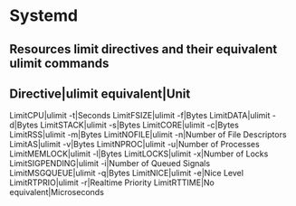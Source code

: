 # Systemd

## Resources limit directives and their equivalent ulimit commands

Directive|ulimit equivalent|Unit
--------------------------------
LimitCPU|ulimit -t|Seconds
LimitFSIZE|ulimit -f|Bytes
LimitDATA|ulimit -d|Bytes
LimitSTACK|ulimit -s|Bytes
LimitCORE|ulimit -c|Bytes
LimitRSS|ulimit -m|Bytes
LimitNOFILE|ulimit -n|Number of File Descriptors
LimitAS|ulimit -v|Bytes
LimitNPROC|ulimit -u|Number of Processes
LimitMEMLOCK|ulimit -l|Bytes
LimitLOCKS|ulimit -x|Number of Locks
LimitSIGPENDING|ulimit -i|Number of Queued Signals
LimitMSGQUEUE|ulimit -q|Bytes
LimitNICE|ulimit -e|Nice Level
LimitRTPRIO|ulimit -r|Realtime Priority
LimitRTTIME|No equivalent|Microseconds
